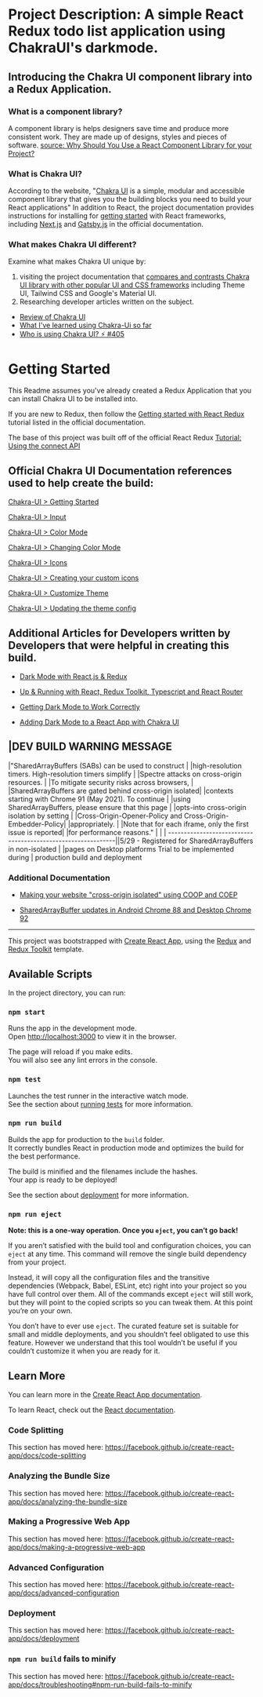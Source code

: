 # Project Description: A simple React Redux todo list application using ChakraUI's darkmode. 


## Introducing the Chakra UI component library into a Redux Application. 

### What is a component library? 

A component library is helps designers save time and produce more consistent work. They are made up of designs, styles   and pieces of software. [source: Why Should You Use a React Component Library for your Project?](https://medium.com/@timurcatakli/why-should-you-use-a-react-component-library-for-your-project-aa530a05e038)

### What is Chakra UI?

According to the website, "[Chakra UI](https://chakra-ui.com/) is a simple, modular and accessible component library that gives you the building blocks you need to build your React applications" In addition to React, the project documentation provides instructions for installing for [getting started](https://chakra-ui.com/docs/getting-started) with React frameworks, including [Next.js](https://nextjs.org/) and [Gatsby.js](https://www.gatsbyjs.com/) in the official documentation. 

### What makes Chakra UI different?

Examine what makes Chakra UI unique by:
1. visiting the project documentation that [compares and contrasts Chakra UI library with other popular UI and CSS frameworks](https://chakra-ui.com/docs/comparison) including Theme UI, Tailwind CSS and Google's Material UI.
2. Researching developer articles written on the subject.
  - [Review of Chakra UI](https://blog.bitsrc.io/review-of-chakra-ui-651157bdf43a#:~:text=All%20in%20all%2C%20what%20makes,gained%20a%20lot%20of%20traction.)
  - [What I've learned using Chakra-Ui so far](https://dev.to/carlosrafael22/what-i-ve-learned-with-chakra-ui-so-far-4f5e)
  - [Who is using Chakra UI? ⚡️ #405](https://github.com/chakra-ui/chakra-ui/discussions/405)


# Getting Started

This Readme assumes you've already created a Redux Application that you can install Chakra UI to be installed into. 

If you are new to Redux, then follow the [Getting started with React Redux](https://react-redux.js.org/introduction/getting-started) tutorial listed in the official documentation. 

The base of this project was built off of the official React Redux [Tutorial: Using the connect API](https://react-redux.js.org/tutorials/connect#tutorial-using-the-connect-api)


## Official Chakra UI Documentation references used to help create the build:
[Chakra-UI > Getting Started](https://chakra-ui.com/docs/getting-started)

[Chakra-UI > Input](https://chakra-ui.com/docs/form/input)

[Chakra-UI > Color Mode](https://chakra-ui.com/docs/features/color-mode)

[Chakra-UI > Changing Color Mode](https://chakra-ui.com/docs/features/color-mode#changing-color-mode)

[Chakra-UI > Icons](https://chakra-ui.com/docs/media-and-icons/icon)

[Chakra-UI > Creating your custom icons](https://chakra-ui.com/docs/media-and-icons/icon#creating-your-custom-icons)

[Chakra-UI > Customize Theme](https://chakra-ui.com/docs/theming/customize-theme)

[Chakra-UI > Updating the theme config](https://chakra-ui.com/docs/features/color-mode)



## Additional Articles for Developers written by Developers that were helpful in creating this build. 

- [Dark Mode with React.js & Redux](https://medium.com/@herrerac11/dark-mode-with-react-js-redux-d30680e98de)

- [Up & Running with React, Redux Toolkit, Typescript and React Router](https://ogzhanolguncu.com/blog/react-redux-toolkit-with-typescript)

- [Getting Dark Mode to Work Correctly](https://chakra-ui.com/docs/features/color-mode#setup)

- [Adding Dark Mode to a React App with Chakra UI](https://www.pluralsight.com/guides/adding-dark-mode-to-a-react-app-with-chakra-ui)


|**DEV BUILD WARNING MESSAGE**
-----------------------------------------------------------
|"SharedArrayBuffers (SABs) can be used to construct      | 
|high-resolution timers. High-resolution timers simplify  |
|Spectre attacks on cross-origin resources.               |
|To mitigate security risks across browsers,              |
|SharedArrayBuffers are gated behind cross-origin isolated| 
|contexts starting with Chrome 91 (May 2021). To continue |
|using SharedArrayBuffers, please ensure that this page   |
|opts-into cross-origin isolation by setting              |
|Cross-Origin-Opener-Policy and Cross-Origin-Embedder-Policy| 
|appropriately.                                            |
|Note that for each iframe, only the first issue is reported| 
|for performance reasons."                                  |
|                                                           | -------------------------------------------------------------||5/29 - Registered for SharedArrayBuffers in non-isolated    |
|pages on Desktop platforms Trial to be implemented during  | production build and          deployment                                                                                  

### Additional Documentation 

- [Making your website "cross-origin isolated" using COOP and COEP](https://web.dev/coop-coep/)

- [SharedArrayBuffer updates in Android Chrome 88 and Desktop Chrome 92](https://developer.chrome.com/blog/enabling-shared-array-buffer/)


* * *

This project was bootstrapped with [Create React App](https://github.com/facebook/create-react-app), using the [Redux](https://redux.js.org/) and [Redux Toolkit](https://redux-toolkit.js.org/) template.

## Available Scripts

In the project directory, you can run:

### `npm start`

Runs the app in the development mode.<br />
Open [http://localhost:3000](http://localhost:3000) to view it in the browser.

The page will reload if you make edits.<br />
You will also see any lint errors in the console.

### `npm test`

Launches the test runner in the interactive watch mode.<br />
See the section about [running tests](https://facebook.github.io/create-react-app/docs/running-tests) for more information.

### `npm run build`

Builds the app for production to the `build` folder.<br />
It correctly bundles React in production mode and optimizes the build for the best performance.

The build is minified and the filenames include the hashes.<br />
Your app is ready to be deployed!

See the section about [deployment](https://facebook.github.io/create-react-app/docs/deployment) for more information.

### `npm run eject`

**Note: this is a one-way operation. Once you `eject`, you can’t go back!**

If you aren’t satisfied with the build tool and configuration choices, you can `eject` at any time. This command will remove the single build dependency from your project.

Instead, it will copy all the configuration files and the transitive dependencies (Webpack, Babel, ESLint, etc) right into your project so you have full control over them. All of the commands except `eject` will still work, but they will point to the copied scripts so you can tweak them. At this point you’re on your own.

You don’t have to ever use `eject`. The curated feature set is suitable for small and middle deployments, and you shouldn’t feel obligated to use this feature. However we understand that this tool wouldn’t be useful if you couldn’t customize it when you are ready for it.

## Learn More

You can learn more in the [Create React App documentation](https://facebook.github.io/create-react-app/docs/getting-started).

To learn React, check out the [React documentation](https://reactjs.org/).

### Code Splitting

This section has moved here: https://facebook.github.io/create-react-app/docs/code-splitting

### Analyzing the Bundle Size

This section has moved here: https://facebook.github.io/create-react-app/docs/analyzing-the-bundle-size

### Making a Progressive Web App

This section has moved here: https://facebook.github.io/create-react-app/docs/making-a-progressive-web-app

### Advanced Configuration

This section has moved here: https://facebook.github.io/create-react-app/docs/advanced-configuration

### Deployment

This section has moved here: https://facebook.github.io/create-react-app/docs/deployment

### `npm run build` fails to minify

This section has moved here: https://facebook.github.io/create-react-app/docs/troubleshooting#npm-run-build-fails-to-minify

